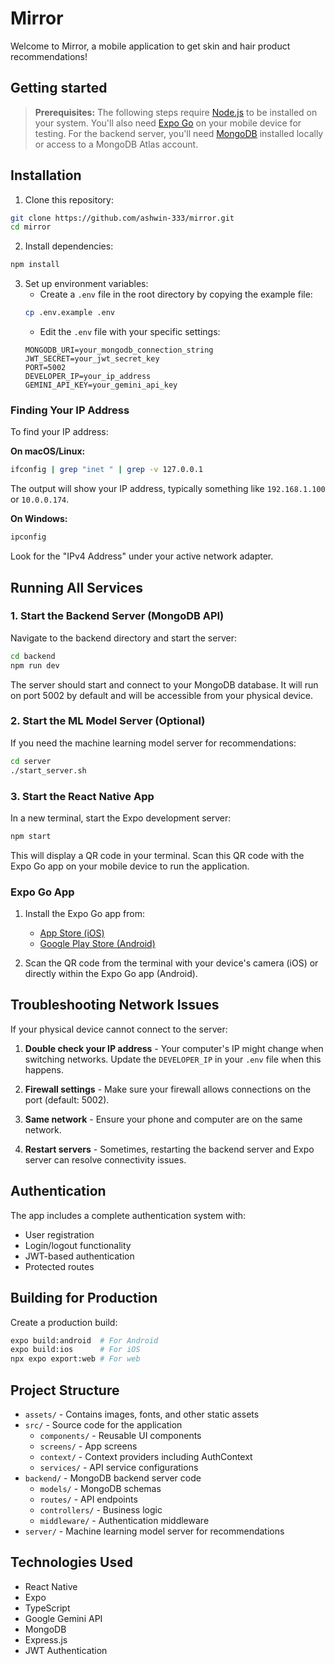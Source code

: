 # Mirror

Welcome to Mirror, a mobile application to get skin and hair product recommendations!

## Getting started

> **Prerequisites:**
> The following steps require [Node.js](https://nodejs.org/en/) to be installed on your system.
> You'll also need [Expo Go](https://expo.dev/client) on your mobile device for testing.
> For the backend server, you'll need [MongoDB](https://www.mongodb.com/try/download/community) installed locally or access to a MongoDB Atlas account.

## Installation

1. Clone this repository:
```bash
git clone https://github.com/ashwin-333/mirror.git
cd mirror
```

2. Install dependencies:
```bash
npm install
```

3. Set up environment variables:
   - Create a `.env` file in the root directory by copying the example file:
   ```bash
   cp .env.example .env
   ```
   - Edit the `.env` file with your specific settings:
   ```
   MONGODB_URI=your_mongodb_connection_string
   JWT_SECRET=your_jwt_secret_key
   PORT=5002
   DEVELOPER_IP=your_ip_address
   GEMINI_API_KEY=your_gemini_api_key
   ```

### Finding Your IP Address

To find your IP address:

**On macOS/Linux:**
```bash
ifconfig | grep "inet " | grep -v 127.0.0.1
```
The output will show your IP address, typically something like `192.168.1.100` or `10.0.0.174`.

**On Windows:**
```bash
ipconfig
```
Look for the "IPv4 Address" under your active network adapter. 

## Running All Services

### 1. Start the Backend Server (MongoDB API)

Navigate to the backend directory and start the server:
```bash
cd backend
npm run dev
```

The server should start and connect to your MongoDB database. It will run on port 5002 by default and will be accessible from your physical device.

### 2. Start the ML Model Server (Optional)

If you need the machine learning model server for recommendations:
```bash
cd server
./start_server.sh
```

### 3. Start the React Native App

In a new terminal, start the Expo development server:
```bash
npm start
```

This will display a QR code in your terminal. Scan this QR code with the Expo Go app on your mobile device to run the application.

### Expo Go App

1. Install the Expo Go app from:
   - [App Store (iOS)](https://apps.apple.com/app/expo-go/id982107779)
   - [Google Play Store (Android)](https://play.google.com/store/apps/details?id=host.exp.exponent)

2. Scan the QR code from the terminal with your device's camera (iOS) or directly within the Expo Go app (Android).

## Troubleshooting Network Issues

If your physical device cannot connect to the server:

1. **Double check your IP address** - Your computer's IP might change when switching networks. Update the `DEVELOPER_IP` in your `.env` file when this happens.

2. **Firewall settings** - Make sure your firewall allows connections on the port (default: 5002).

3. **Same network** - Ensure your phone and computer are on the same network.

4. **Restart servers** - Sometimes, restarting the backend server and Expo server can resolve connectivity issues.

## Authentication

The app includes a complete authentication system with:
- User registration
- Login/logout functionality
- JWT-based authentication
- Protected routes

## Building for Production

Create a production build:
```bash
expo build:android  # For Android
expo build:ios      # For iOS
npx expo export:web # For web
```

## Project Structure

- `assets/` - Contains images, fonts, and other static assets
- `src/` - Source code for the application
  - `components/` - Reusable UI components
  - `screens/` - App screens
  - `context/` - Context providers including AuthContext
  - `services/` - API service configurations
- `backend/` - MongoDB backend server code
  - `models/` - MongoDB schemas
  - `routes/` - API endpoints
  - `controllers/` - Business logic
  - `middleware/` - Authentication middleware
- `server/` - Machine learning model server for recommendations

## Technologies Used

- React Native
- Expo
- TypeScript
- Google Gemini API
- MongoDB
- Express.js
- JWT Authentication
